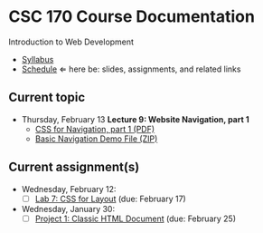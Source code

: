 # CSC 170 Course Documentation
Introduction to Web Development

- [Syllabus](syllabus.md)
- [Schedule](schedule.md)   &lArr; here be: slides, assignments, and related links

## Current topic

- Thursday, February 13 **Lecture 9: Website Navigation, part 1**
  - [CSS for Navigation, part 1 (PDF)](09-web-navigation1/css-for-navigation.pdf)
  - [Basic Navigation Demo File (ZIP)](09-web-navigation1/demo_basic-navigation.zip)

## Current assignment(s)

- Wednesday, February 12:
  - [ ] [Lab 7: CSS for Layout](lab07-css-for-layout/instructions.md) (due: February 17)
- Wednesday, January 30:
  - [ ] [Project 1: Classic HTML Document](project01-classic-html-document/instructions.md) (due: February 25)
